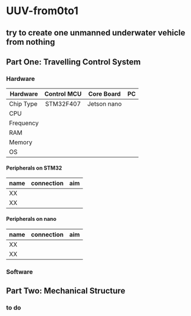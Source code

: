 # UUV-from0to1
try to create one unmanned underwater vehicle from nothing
----
## Part One: Travelling Control System
### Hardware
Hardware|Control MCU|Core Board|PC
--|:--:|:--:|--:|
Chip Type|STM32F407|Jetson nano|
CPU| | |
Frequency| | |
RAM| | |
Memory| | |
OS| | |
#### Peripherals on STM32
name|connection|aim|
--|:--:|--:
XX| |
XX| |
#### Peripherals on nano
name|connection|aim|
--|:--:|--:
XX| |
XX| |
### Software

## Part Two: Mechanical Structure
### to do
